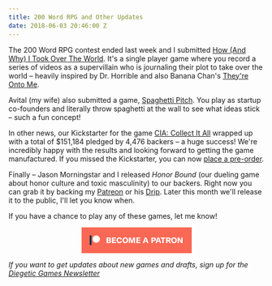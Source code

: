 ```yaml
---
title: 200 Word RPG and Other Updates
date: 2018-06-03 20:46:00 Z
---
```


The 200 Word RPG contest ended last week and I submitted [How (And Why) I Took Over The World](https://200wordrpg.github.io/2018/rpg/2018/05/28/HowAndWhyITookOverTheWorld.html). It's a single player game where you record a series of videos as a supervillain who is journaling their plot to take over the world – heavily inspired by Dr. Horrible and also Banana Chan's [They're Onto Me](http://www.goldencobra.org/pdf/2016/TheyreOntoMe_Chan.pdf).

Avital (my wife) also submitted a game, [Spaghetti Pitch](https://200wordrpg.github.io/2018/rpg/2018/05/28/SpaghettiPitch.html). You play as startup co-founders and literally throw spaghetti at the wall to see what ideas stick – such a fun concept!

In other news, our Kickstarter for the game [CIA: Collect It All](https://www.kickstarter.com/projects/mmasnick/cia-collect-it-all) wrapped up with a total of $151,184 pledged by 4,476 backers – a huge success! We're incredibly happy with the results and looking forward to getting the game manufactured. If you missed the Kickstarter, you can now [place a pre-order](https://www.techdirt.com/ciagame).

Finally – Jason Morningstar and I released *Honor Bound* (our dueling game about honor culture and toxic masculinity) to our backers. Right now you can grab it by backing my [Patreon](https://www.patreon.com/randylubin) or his [Drip](https://d.rip/bullypulpitgames). Later this month we'll release it to the public, I'll let you know when.

If you have a chance to play any of these games, let me know!

<div class="">
    <a href="https://www.patreon.com/bePatron?u=554536"><img src="/img/become_a_patron_button.png" alt="become a backer on Patreon" style="display:block; margin:auto"></a>
</div>

*If you want to get updates about new games and drafts, sign up for the [Diegetic Games Newsletter](http://diegeticgames.us9.list-manage1.com/subscribe?u=e4f0b45dd4eb576171853a903&id=cacabf37ec)*
